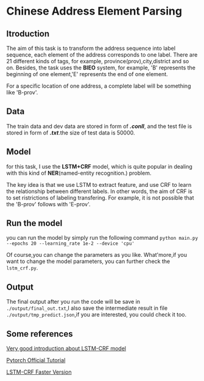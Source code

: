 # Chinese Address Element Parsing

## Itroduction
The aim of this task is to transform the address sequence into label sequence, each element of the address corresponds to one label. There are 21 different kinds of tags, for example, province(prov),city,district and so on. Besides, the task uses the **BIEO** system, for example, 'B' represents the beginning of one element,'E' represents the end of one element.

For a specific location of one address, a complete label will be something like 'B-prov'.

## Data
The train data and dev data are stored in form of ***.conll***, and the test file is stored in form of ***.txt***.the size of test data is 50000.

## Model
for this task, I use the **LSTM+CRF** model, which is quite popular in dealing with this kind of **NER**(named-entity recognition.) problem.

The key idea is that we use LSTM to extract feature, and use CRF to learn the relationship between different labels. In other words, the aim of CRF is to set ristrictions of labeling transfering. For example, it is not possible that the 'B-prov' follows with 'E-prov'.

## Run the model
you can run the model by simply run the following command
`python main.py --epochs 20 --learning_rate 1e-2 --device 'cpu'`

Of course,you can change the parameters as you like. What'more,if you want to change the model parameters, you can further check the `lstm_crf.py`.

## Output
The final output after you run the code will be save in `./output/final_out.txt`,I also save the intermediate result in file `./output/tmp_predict.json`,if you are interested, you could check it too.

## Some references
[Very good introduction about LSTM-CRF model](https://www.cnblogs.com/createMoMo/p/7529885.html)

[Pytorch Official Tutorial](https://pytorch.org/tutorials/beginner/nlp/advanced_tutorial.html#bi-lstm-conditional-random-field-discussion)

[LSTM-CRF Faster Version](https://github.com/mali19064/LSTM-CRF-pytorch-faster)




